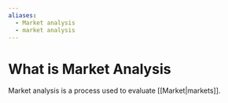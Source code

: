 ```yaml
---
aliases:
  - Market analysis
  - market analysis
---
```

# What is Market Analysis
Market analysis is a process used to evaluate [[Market|markets]].